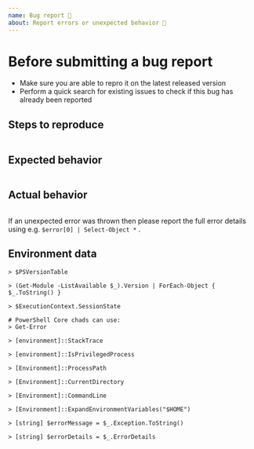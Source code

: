 ```yaml
---
name: Bug report 🐛
about: Report errors or unexpected behavior 🤔
---
```


# Before submitting a bug report

- Make sure you are able to repro it on the latest released version
- Perform a quick search for existing issues to check if this bug has already been reported

## Steps to reproduce

```PwSh

```

## Expected behavior

```none

```

## Actual behavior

```none

```

If an unexpected error was thrown then please report the full error details using e.g. `$error[0] | Select-Object *` .

## Environment data

<!-- Provide the output of the following 2 commands -->

```PwSh
> $PSVersionTable

> (Get-Module -ListAvailable $_).Version | ForEach-Object { $_.ToString() }

> $ExecutionContext.SessionState

# PowerShell Core chads can use:
> Get-Error

> [environment]::StackTrace

> [environment]::IsPrivilegedProcess

> [Environment]::ProcessPath

> [Environment]::CurrentDirectory

> [Environment]::CommandLine

> [Environment]::ExpandEnvironmentVariables("$HOME")

> [string] $errorMessage = $_.Exception.ToString()

> [string] $errorDetails = $_.ErrorDetails
```
